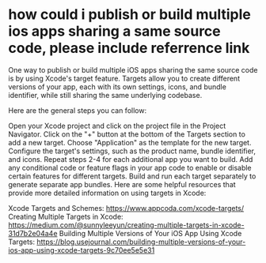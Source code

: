 # how could i publish or build multiple ios apps sharing a same source code, please include referrence link

One way to publish or build multiple iOS apps sharing the same source code is by using Xcode's target feature. Targets allow you to create different versions of your app, each with its own settings, icons, and bundle identifier, while still sharing the same underlying codebase.

Here are the general steps you can follow:

Open your Xcode project and click on the project file in the Project Navigator.
Click on the "+" button at the bottom of the Targets section to add a new target.
Choose "Application" as the template for the new target.
Configure the target's settings, such as the product name, bundle identifier, and icons.
Repeat steps 2-4 for each additional app you want to build.
Add any conditional code or feature flags in your app code to enable or disable certain features for different targets.
Build and run each target separately to generate separate app bundles.
Here are some helpful resources that provide more detailed information on using targets in Xcode:

Xcode Targets and Schemes: https://www.appcoda.com/xcode-targets/
Creating Multiple Targets in Xcode: https://medium.com/@sunnyleeyun/creating-multiple-targets-in-xcode-31d7b2e04a4e
Building Multiple Versions of Your iOS App Using Xcode Targets: https://blog.usejournal.com/building-multiple-versions-of-your-ios-app-using-xcode-targets-9c70ee5e5e31
